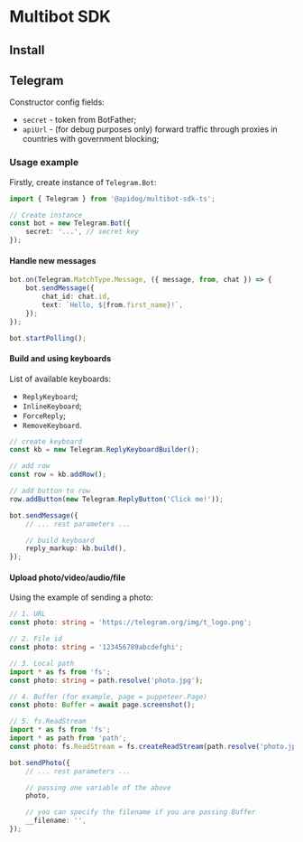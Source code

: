 # Multibot SDK
## Install

## Telegram
Constructor config fields:
* `secret` - token from BotFather;
* `apiUrl` - (for debug purposes only) forward traffic through proxies in countries with government blocking;

### Usage example
Firstly, create instance of `Telegram.Bot`:
```typescript
import { Telegram } from '@apidog/multibot-sdk-ts';

// Create instance
const bot = new Telegram.Bot({
    secret: '...', // secret key
});
```

#### Handle new messages
```typescript
bot.on(Telegram.MatchType.Message, ({ message, from, chat }) => {
    bot.sendMessage({
        chat_id: chat.id,
        text: `Hello, ${from.first_name}!`,
    });
});

bot.startPolling();
```

#### Build and using keyboards
List of available keyboards:
* `ReplyKeyboard`;
* `InlineKeyboard`;
* `ForceReply`;
* `RemoveKeyboard`.

```typescript
// create keyboard
const kb = new Telegram.ReplyKeyboardBuilder();

// add row
const row = kb.addRow();

// add button to row
row.addButton(new Telegram.ReplyButton('Click me!'));

bot.sendMessage({
    // ... rest parameters ...

    // build keyboard
    reply_markup: kb.build(),
});
```

#### Upload photo/video/audio/file
Using the example of sending a photo:
```typescript
// 1. URL
const photo: string = 'https://telegram.org/img/t_logo.png';

// 2. File id
const photo: string = '123456789abcdefghi';

// 3. Local path
import * as fs from 'fs';
const photo: string = path.resolve('photo.jpg');

// 4. Buffer (for example, page = puppeteer.Page)
const photo: Buffer = await page.screenshot();

// 5. fs.ReadStream
import * as fs from 'fs';
import * as path from 'path';
const photo: fs.ReadStream = fs.createReadStream(path.resolve('photo.jpg'));

bot.sendPhoto({
    // ... rest parameters ...

    // passing one variable of the above
    photo,

    // you can specify the filename if you are passing Buffer
    __filename: '',
});
```